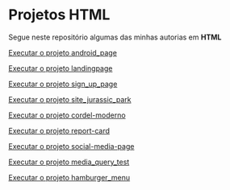 # Projetos HTML
 Segue neste repositório algumas das minhas autorias em **HTML**

 <a href="https://rafael-ienne.github.io/projetos_html/android_page/index.html">Executar o projeto android_page</a>

 <a href="https://rafael-ienne.github.io/projetos_html/landingpage/index.html">Executar o projeto landingpage</a>

 <a href="https://rafael-ienne.github.io/projetos_html/sign_up_page/index.html">Executar o projeto sign_up_page</a>

 <a href="https://rafael-ienne.github.io/projetos_html/site_jurassic_park/paginajurassic.html">Executar o projeto site_jurassic_park</a>

<a href="https://rafael-ienne.github.io/projetos_html/cordel-moderno/index.html">Executar o projeto cordel-moderno</a>

<a href="https://rafael-ienne.github.io/projetos_html/report-card/index.html">Executar o projeto report-card</a>

<a href="https://rafael-ienne.github.io/projetos_html/social-media-page/index.html">Executar o projeto social-media-page</a>

<a href="https://rafael-ienne.github.io/projetos_html/media_query_test/index.html">Executar o projeto media_query_test</a>

<a href="https://rafael-ienne.github.io/projetos_html/hamburger_menu/index.html">Executar o projeto hamburger_menu</a>

